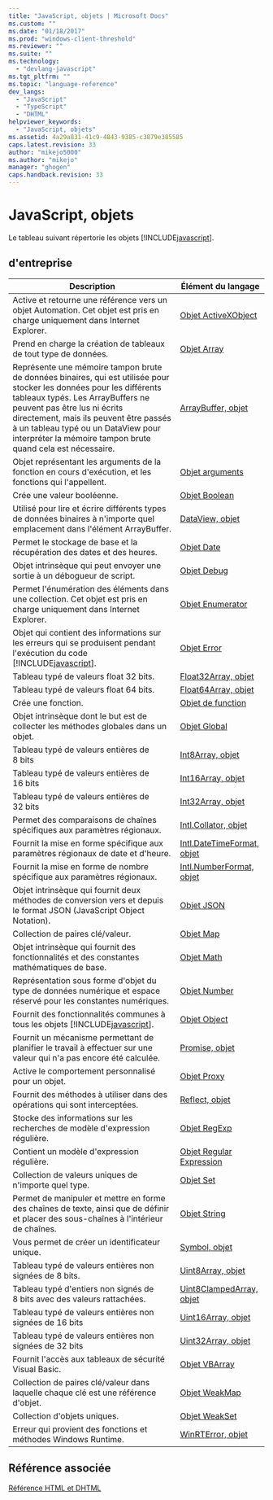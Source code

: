 ```yaml
---
title: "JavaScript, objets | Microsoft Docs"
ms.custom: ""
ms.date: "01/18/2017"
ms.prod: "windows-client-threshold"
ms.reviewer: ""
ms.suite: ""
ms.technology: 
  - "devlang-javascript"
ms.tgt_pltfrm: ""
ms.topic: "language-reference"
dev_langs: 
  - "JavaScript"
  - "TypeScript"
  - "DHTML"
helpviewer_keywords: 
  - "JavaScript, objets"
ms.assetid: 4a29a831-41c9-4843-9385-c3879e385585
caps.latest.revision: 33
author: "mikejo5000"
ms.author: "mikejo"
manager: "ghogen"
caps.handback.revision: 33
---
```

# JavaScript, objets
Le tableau suivant répertorie les objets [!INCLUDE[javascript](../../javascript/includes/javascript-md.md)].  
  
## d'entreprise  
  
|Description|Élément du langage|  
|-----------------|------------------------|  
|Active et retourne une référence vers un objet Automation.  Cet objet est pris en charge uniquement dans Internet Explorer.|[Objet ActiveXObject](../../javascript/reference/activexobject-object-javascript.md)|  
|Prend en charge la création de tableaux de tout type de données.|[Objet Array](../../javascript/reference/array-object-javascript.md)|  
|Représente une mémoire tampon brute de données binaires, qui est utilisée pour stocker les données pour les différents tableaux typés.  Les ArrayBuffers ne peuvent pas être lus ni écrits directement, mais ils peuvent être passés à un tableau typé ou un DataView pour interpréter la mémoire tampon brute quand cela est nécessaire.|[ArrayBuffer, objet](../../javascript/reference/arraybuffer-object.md)|  
|Objet représentant les arguments de la fonction en cours d'exécution, et les fonctions qui l'appellent.|[Objet arguments](../../javascript/reference/arguments-object-javascript.md)|  
|Crée une valeur booléenne.|[Objet Boolean](../../javascript/reference/boolean-object-javascript.md)|  
|Utilisé pour lire et écrire différents types de données binaires à n'importe quel emplacement dans l'élément ArrayBuffer.|[DataView, objet](../../javascript/reference/dataview-object.md)|  
|Permet le stockage de base et la récupération des dates et des heures.|[Objet Date](../../javascript/reference/date-object-javascript.md)|  
|Objet intrinsèque qui peut envoyer une sortie à un débogueur de script.|[Objet Debug](../../javascript/reference/debug-object-javascript.md)|  
|Permet l'énumération des éléments dans une collection.  Cet objet est pris en charge uniquement dans Internet Explorer.|[Objet Enumerator](../../javascript/reference/enumerator-object-javascript.md)|  
|Objet qui contient des informations sur les erreurs qui se produisent pendant l'exécution du code [!INCLUDE[javascript](../../javascript/includes/javascript-md.md)].|[Objet Error](../../javascript/reference/error-object-javascript.md)|  
|Tableau typé de valeurs float 32 bits.|[Float32Array, objet](../../javascript/reference/float32array-object.md)|  
|Tableau typé de valeurs float 64 bits.|[Float64Array, objet](../../javascript/reference/float64array-object.md)|  
|Crée une fonction.|[Objet de function](../../javascript/reference/function-object-javascript.md)|  
|Objet intrinsèque dont le but est de collecter les méthodes globales dans un objet.|[Objet Global](../../javascript/reference/global-object-javascript.md)|  
|Tableau typé de valeurs entières de 8 bits|[Int8Array, objet](../../javascript/reference/int8array-object.md)|  
|Tableau typé de valeurs entières de 16 bits|[Int16Array, objet](../../javascript/reference/int16array-object.md)|  
|Tableau typé de valeurs entières de 32 bits|[Int32Array, objet](../../javascript/reference/int32array-object.md)|  
|Permet des comparaisons de chaînes spécifiques aux paramètres régionaux.|[Intl.Collator, objet](../../javascript/reference/intl-collator-object-javascript.md)|  
|Fournit la mise en forme spécifique aux paramètres régionaux de date et d'heure.|[Intl.DateTimeFormat, objet](../../javascript/reference/intl-datetimeformat-object-javascript.md)|  
|Fournit la mise en forme de nombre spécifique aux paramètres régionaux.|[Intl.NumberFormat, objet](../../javascript/reference/intl-numberformat-object-javascript.md)|  
|Objet intrinsèque qui fournit deux méthodes de conversion vers et depuis le format JSON \(JavaScript Object Notation\).|[Objet JSON](../../javascript/reference/json-object-javascript.md)|  
|Collection de paires clé\/valeur.|[Objet Map](../../javascript/reference/map-object-javascript.md)|  
|Objet intrinsèque qui fournit des fonctionnalités et des constantes mathématiques de base.|[Objet Math](../../javascript/reference/math-object-javascript.md)|  
|Représentation sous forme d'objet du type de données numérique et espace réservé pour les constantes numériques.|[Objet Number](../../javascript/reference/number-object-javascript.md)|  
|Fournit des fonctionnalités communes à tous les objets [!INCLUDE[javascript](../../javascript/includes/javascript-md.md)].|[Objet Object](../../javascript/reference/object-object-javascript.md)|  
|Fournit un mécanisme permettant de planifier le travail à effectuer sur une valeur qui n'a pas encore été calculée.|[Promise, objet](../../javascript/reference/promise-object-javascript.md)|  
|Active le comportement personnalisé pour un objet.|[Objet Proxy](../../javascript/reference/proxy-object-javascript.md)|  
|Fournit des méthodes à utiliser dans des opérations qui sont interceptées.|[Reflect, objet](../../javascript/reference/reflect-object-javascript.md)|  
|Stocke des informations sur les recherches de modèle d'expression régulière.|[Objet RegExp](../../javascript/reference/regexp-object-javascript.md)|  
|Contient un modèle d'expression régulière.|[Objet Regular Expression](../../javascript/reference/regular-expression-object-javascript.md)|  
|Collection de valeurs uniques de n'importe quel type.|[Objet Set](../../javascript/reference/set-object-javascript.md)|  
|Permet de manipuler et mettre en forme des chaînes de texte, ainsi que de définir et placer des sous\-chaînes à l'intérieur de chaînes.|[Objet String](../../javascript/reference/string-object-javascript.md)|  
|Vous permet de créer un identificateur unique.|[Symbol, objet](../../javascript/reference/symbol-object-javascript.md)|  
|Tableau typé de valeurs entières non signées de 8 bits.|[Uint8Array, objet](../../javascript/reference/uint8array-object.md)|  
|Tableau typé d'entiers non signés de 8 bits avec des valeurs rattachées.|[Uint8ClampedArray, objet](../../javascript/reference/uint8clampedarray-object-javascript.md)|  
|Tableau typé de valeurs entières non signées de 16 bits|[Uint16Array, objet](../../javascript/reference/uint16array-object.md)|  
|Tableau typé de valeurs entières non signées de 32 bits|[Uint32Array, objet](../../javascript/reference/uint32array-object.md)|  
|Fournit l'accès aux tableaux de sécurité Visual Basic.|[Objet VBArray](../../javascript/reference/vbarray-object-javascript.md)|  
|Collection de paires clé\/valeur dans laquelle chaque clé est une référence d'objet.|[Objet WeakMap](../../javascript/reference/weakmap-object-javascript.md)|  
|Collection d'objets uniques.|[Objet WeakSet](../../javascript/reference/weakset-object-javascript.md)|  
|Erreur qui provient des fonctions et méthodes Windows Runtime.|[WinRTError, objet](../../javascript/reference/winrterror-object-javascript.md)|  
  
## Référence associée  
 [Référence HTML et DHTML](http://go.microsoft.com/fwlink/?LinkId=148095)